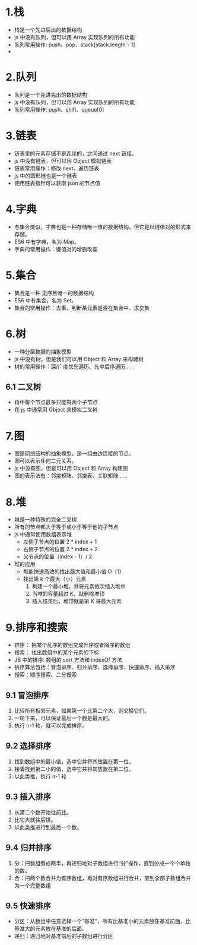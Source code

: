 # 1.栈

- 栈是一个先进后出的数据结构
- js 中没有队列，但可以用 Array 实现队列的所有功能
- 队列常用操作: push、pop、stack[stack.length - 1]
-

# 2.队列

- 队列是一个先进先出的数据结构
- js 中没有队列，但可以用 Array 实现队列的所有功能
- 队列常用操作: push、shift、queue[0]

# 3.链表

- 链表里的元素存储不是连续的，之间通过 next 链接。
- js 中没有链表，但可以用 Object 模拟链表
- 链表常用操作：修改 next、遍历链表
- js 中的圆形链也是一个链表
- 使用链表指针可以获取 json 的节点值

# 4.字典

- 与集合类似，字典也是一种存储唯一值的数据结构，但它是以键值对的形式来存储。
- ES6 中有字典，名为 Map。
- 字典的常用操作：键值对的增删改查

# 5.集合

- 集合是一种 无序且唯一的数据结构
- ES6 中有集合，名为 Set。
- 集合的常用操作：去重、判断某元素是否在集合中、求交集

# 6.树

- 一种分层数据的抽象模型
- js 中没有树，但是我们可以用 Object 和 Array 来构建树
- 树的常用操作：深/广度优先遍历、先中后序遍历......

## 6.1 二叉树

- 树中每个节点最多只能有两个子节点
- 在 js 中通常用 Object 来模拟二叉树

# 7.图

- 图是网络结构的抽象模型，是一组由边连接的节点。
- 图可以表示任何二元关系。
- js 中没有图，但是可以用 Object 和 Array 构建图
- 图的表示法有：邻接矩阵、邻接表、关联矩阵......

# 8.堆

- 堆是一种特殊的完全二叉树
- 所有的节点都大于等于或小于等于他的子节点
- js 中通常使用数组表示堆
  - 左侧子节点的位置 2 \* index + 1
  - 右侧子节点的位置 2 \* index + 2
  - 父节点的位置（index - 1）/ 2
- 堆的应用
  - 堆能快速高效的找出最大值和最小值 O（1）
  - 找出第 k 个最大（小）元素
    1. 构建一个最小堆，并将元素依次插入堆中
    2. 当堆的容量超过 K，就删除堆顶
    3. 插入结束后，堆顶就是第 K 哥最大元素

# 9.排序和搜索

- 排序： 把某个乱序的数组变成升序或者降序的数组
- 搜索： 找出数组中的某个元素的下标
- JS 中的排序: 数组的 sort 方法和 indexOf 方法
- 排序算法包括：冒泡排序、归并排序、选择排序、快速排序、插入排序
- 搜索：顺序搜索、二分搜索

## 9.1 冒泡排序

1. 比较所有相邻元素，如果第一个比第二个大，则交换它们。
2. 一轮下来，可以保证最后一个数是最大的。
3. 执行 n-1 轮，就可以完成排序。

## 9.2 选择排序

1. 找到数组中的最小值，选中它并将其放置在第一位。
2. 接着找到第二小的值，选中它并将其放置在第二位。
3. 以此类推，执行 n-1 轮

## 9.3 插入排序

1. 从第二个数开始往前比。
2. 比它大就往后排。
3. 以此类推进行到最后一个数。

## 9.4 归并排序
1. 分：把数组劈成两半，再递归地对子数组进行“分”操作，直到分成一个个单独的数。
2. 合：把两个数合并为有序数组，再对有序数组进行合并，直到全部子数组合并为一个完整数组

## 9.5 快速排序
- 分区：从数组中任意选择一个"基准"，所有比基准小的元素放在基准前面，比基准大的元素放在基准的后面。
- 递归：递归地对基准前后的子数组进行分区
